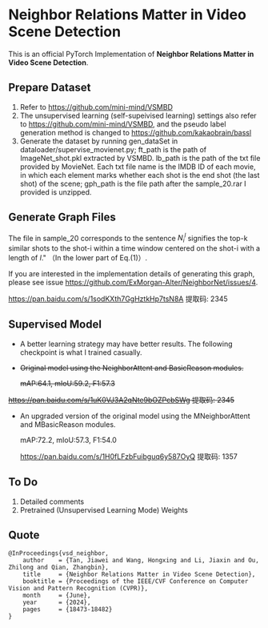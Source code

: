 
# Neighbor Relations Matter in Video Scene Detection
This is an official PyTorch Implementation of **Neighbor Relations Matter in Video Scene Detection**.

## Prepare Dataset
1. Refer to https://github.com/mini-mind/VSMBD
2. The unsupervised learning (self-supeivised learning) settings also refer to https://github.com/mini-mind/VSMBD, 
and the pseudo label generation method is changed to https://github.com/kakaobrain/bassl
3. Generate the dataset by running gen_dataSet in dataloader/supervise_movienet.py; ft_path is the path of ImageNet_shot.pkl extracted by VSMBD. lb_path is the path of the txt file provided by MovieNet. Each txt file name is the IMDB ID of each movie, in which each element marks whether each shot is the end shot (the last shot) of the scene; gph_path is the file path after the sample_20.rar I provided is unzipped. 

## Generate Graph Files
The file in sample_20 corresponds to the sentence $N^{l}_{i}$ signifies the top-k similar shots to the shot-i within a time
window centered on the shot-i with a length of $l$." （In the lower part of Eq.(1)）.

If you are interested in the implementation details of generating this graph, please see issue https://github.com/ExMorgan-Alter/NeighborNet/issues/4.

https://pan.baidu.com/s/1sodKXth7GgHztkHp7tsN8A 提取码: 2345 

## Supervised Model
- A better learning strategy may have better results. The following checkpoint is what I trained casually.
- ~~Original model using the NeighborAttent and BasicReason modules.~~
  
  ~~mAP:64.1, mIoU:59.2, F1:57.3~~
  
 ~~https://pan.baidu.com/s/1uK0VJ3A2qNte9bOZPcbSWg 提取码: 2345~~
- An upgraded version of the original model using the MNeighborAttent and MBasicReason modules.

  mAP:72.2, mIoU:57.3, F1:54.0
  
  https://pan.baidu.com/s/1H0fLFzbFuibguq6y587OyQ 提取码: 1357



## To Do
1. Detailed comments
2. Pretrained (Unsupervised Learning Mode) Weights

## Quote

```
@InProceedings{vsd_neighbor,
    author    = {Tan, Jiawei and Wang, Hongxing and Li, Jiaxin and Ou, Zhilong and Qian, Zhangbin},
    title     = {Neighbor Relations Matter in Video Scene Detection},
    booktitle = {Proceedings of the IEEE/CVF Conference on Computer Vision and Pattern Recognition (CVPR)},
    month     = {June},
    year      = {2024},
    pages     = {18473-18482}
}
```
